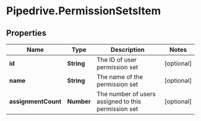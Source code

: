 # Pipedrive.PermissionSetsItem

## Properties

Name | Type | Description | Notes
------------ | ------------- | ------------- | -------------
**id** | **String** | The ID of user permission set | [optional] 
**name** | **String** | The name of the permission set | [optional] 
**assignmentCount** | **Number** | The number of users assigned to this permission set | [optional] 



